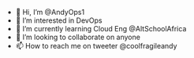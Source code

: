 - 👋 Hi, I’m @AndyOps1
- 👀 I’m interested in DevOps
- 🌱 I’m currently learning Cloud Eng @AltSchoolAfrica
- 💞️ I’m looking to collaborate on anyone
- 📫 How to reach me on tweeter @coolfragileandy

<!---
AndyOps1/AndyOps1 is a ✨ special ✨ repository because its `README.md` (this file) appears on your GitHub profile.
You can click the Preview link to take a look at your changes.
--->
